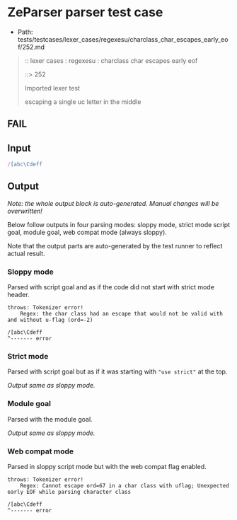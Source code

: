 # ZeParser parser test case

- Path: tests/testcases/lexer_cases/regexesu/charclass_char_escapes_early_eof/252.md

> :: lexer cases : regexesu : charclass char escapes early eof
>
> ::> 252
>
> Imported lexer test
>
> escaping a single uc letter in the middle

## FAIL

## Input

`````js
/[abc\Cdeff
`````

## Output

_Note: the whole output block is auto-generated. Manual changes will be overwritten!_

Below follow outputs in four parsing modes: sloppy mode, strict mode script goal, module goal, web compat mode (always sloppy).

Note that the output parts are auto-generated by the test runner to reflect actual result.

### Sloppy mode

Parsed with script goal and as if the code did not start with strict mode header.

`````
throws: Tokenizer error!
    Regex: the char class had an escape that would not be valid with and without u-flag (ord=-2)

/[abc\Cdeff
^------- error
`````

### Strict mode

Parsed with script goal but as if it was starting with `"use strict"` at the top.

_Output same as sloppy mode._

### Module goal

Parsed with the module goal.

_Output same as sloppy mode._

### Web compat mode

Parsed in sloppy script mode but with the web compat flag enabled.

`````
throws: Tokenizer error!
    Regex: Cannot escape ord=67 in a char class with uflag; Unexpected early EOF while parsing character class

/[abc\Cdeff
^------- error
`````

